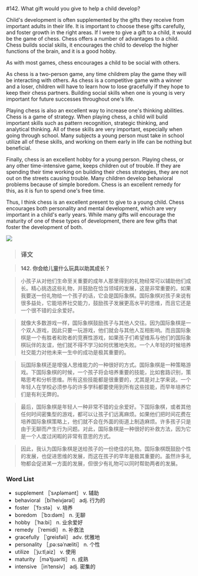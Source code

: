 #142. What gift would you give to help a child develop?

Child's development is often supplemented by the gifts they receive from important adults in their life. It is important to choose these gifts carefully, and foster growth in the right areas. If I were to give a gift to a child, it would be the game of chess. Chess offers a number of advantages to a child. Chess builds social skills, it encourages the child to develop the higher functions of the brain, and it is a good hobby.

As with most games, chess encourages a child to be social with others.

As chess is a two-person game, any time childrem play the game they will be interacting with others. As chess is a competitive game with a winner and a loser, children will have to learn how to lose gracefully if they hope to keep their chess partners. Building social skills when one is young is very important for future successes throughout one's life.

Playing chess is also an excellent way to increase one's thinking abilities. Chess is a game of strategy. When playing chess, a child will build important skills such as pattern recognition, strategic thinking, and analytical thinking. All of these skills are very important, especially when going through school. Many subjects a young person must take in school utilize all of these skills, and working on them early in life can be nothing but beneficial.

Finally, chess is an excellent hobby for a young person. Playing chess, or any other time-intensive game, keeps children out of trouble. If they are spending their time working on building their chess strategies, they are not out on the streets causing trouble. Many children develop behavioral problems because of simple boredom. Chess is an excellent remedy for this, as it is fun to spend one's free time.

Thus, I think chess is an excellent present to give to a young child. Chess encourages both personality and mental development, which are very important in a child's early years. While many gifts will encourage the maturity of one of these types of development, there are few gifts that foster the development of both.

![](images/TOEFL-iBT-High-Score-Essays-142.jpg)

> ### 译文

> **142. 你会给儿童什么玩具以助其成长？**

> 小孩子从对他们生命至关重要的成年人那里得到的礼物经常可以辅助他们成长。精心挑选这些礼物，并鼓励在恰当领域的发展，这是非常重要的。如果我要送一份礼物给一个孩子的话，它会是国际象棋。国际象棋对孩子来说有很多益处，它能培养社交能力，鼓励孩子发展更高水平的思维，而且它还是一个很不错的业余爱好。

> 就像大多数游戏一样，国际象棋鼓励孩子与其他人交往。因为国际象棋是一个双人游戏，因此只要一玩游戏，他们就会与其他人互相影响。而且国际象棋是一个有胜者和败者的竞赛性游戏，如果孩子们希望维系与他们的国际象棋玩伴的友谊，他们就不得不学习如何优雅地失败。一个人年轻的时候培养社交能力对他未来一生中的成功是极其重要的。

> 玩国际象棋还是增强人思维能力的一种很好的方式。国际象棋是一种策略游戏。下国际象棋的时候，一个孩子将会培养重要的技能，比如套路识别，策略思考和分析思维。所有这些技能都是很重要的，尤其是对上学来说。一个年轻人在学校必须参与的许多学科都要使用到所有这些技能，而早年培养它们是有利无弊的。

> 最后，国际象棋是年轻人一种非常不错的业余爱好。下国际象棋，或者其他任何时间密集型的游戏，都可以让孩子们远离麻烦。如果他们把时间花费在培养国际象棋策略上，他们就不会在外面的街道上制造麻烦。许多孩子只是由于无聊而产生行为问题。对此，国际象棋是一种很好的补救方法，因为它是一个人度过闲暇的非常有意思的方式。

> 因此，我认为国际象棋是送给孩子的一份绝佳的礼物。国际象棋既鼓励个性的发展，也促进思维的发展，而这在孩子的早年是极其重要的。虽然许多礼物都会促进某一方面的发展，但很少有礼物可以同时帮助两者的发展。

### Word List

 * supplement ［ˈsʌpləmənt］ v. 辅助
 * behavioral ［biˈheivjərəl］ adj. 行为的
 * foster ［ˈfɔ:stə］ v. 培养
 * boredom ［ˈbɔ:dəm］ n. 无聊
 * hobby ［ˈha:bi］ n. 业余爱好
 * remedy ［ˈremidi］ n. 补救法
 * gracefully ［ˈgreisfəli］ adv. 优雅地
 * personality ［ˌpə:səˈnæliti］ n. 个性
 * utilize ［ˈju:tlˌaiz］ v. 使用
 * maturity ［məˈtjuəriti］ n. 成熟
 * intensive ［inˈtensiv］ adj. 密集的
